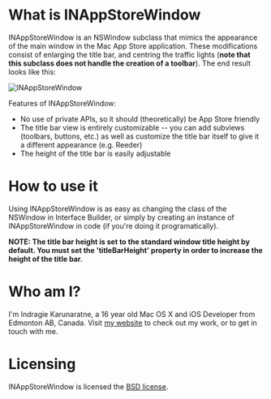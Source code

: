 What is INAppStoreWindow
====================

INAppStoreWindow is an NSWindow subclass that mimics the appearance of the main window in the Mac App Store application. These modifications consist of enlarging the title bar, and centring the traffic lights (**note that this subclass does not handle the creation of a toolbar**). The end result looks like this:

![INAppStoreWindow](http://i51.tinypic.com/15ydhjk.png)

Features of INAppStoreWindow:
* No use of private APIs, so it should (theoretically) be App Store friendly
* The title bar view is entirely customizable -- you can add subviews (toolbars, buttons, etc.) as well as customize the title bar itself to give it a different appearance (e.g. Reeder)
* The height of the title bar is easily adjustable

How to use it
====================

Using INAppStoreWindow is as easy as changing the class of the NSWindow in Interface Builder, or simply by creating an instance of INAppStoreWindow in code (if you're doing it programatically).

**NOTE: The title bar height is set to the standard window title height by default. You must set the 'titleBarHeight' property in order to increase the height of the title bar.**

Who am I?
====================

I'm Indragie Karunaratne, a 16 year old Mac OS X and iOS Developer from Edmonton AB, Canada. Visit [my website](http://indragie.com) to check out my work, or to get in touch with me.

Licensing
====================

INAppStoreWindow is licensed the [BSD license](http://www.opensource.org/licenses/bsd-license.php).